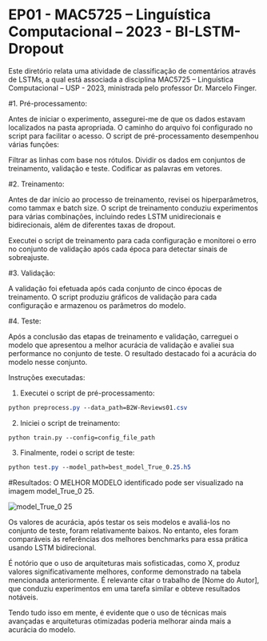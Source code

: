 # EP01 - MAC5725 – Linguística Computacional – 2023 - BI-LSTM-Dropout

Este diretório relata uma atividade de classificação de comentários através de LSTMs, a qual está associada a disciplina MAC5725 – Linguística Computacional – USP - 2023, ministrada pelo professor Dr. Marcelo Finger.

#1. Pré-processamento:

Antes de iniciar o experimento, assegurei-me de que os dados estavam localizados na pasta apropriada. O caminho do arquivo foi configurado no script para facilitar o acesso. O script de pré-processamento desempenhou várias funções:

Filtrar as linhas com base nos rótulos.
Dividir os dados em conjuntos de treinamento, validação e teste.
Codificar as palavras em vetores.

#2. Treinamento:

Antes de dar início ao processo de treinamento, revisei os hiperparâmetros, como tammax e batch size. O script de treinamento conduziu experimentos para várias combinações, incluindo redes LSTM unidirecionais e bidirecionais, além de diferentes taxas de dropout.

Executei o script de treinamento para cada configuração e monitorei o erro no conjunto de validação após cada época para detectar sinais de sobreajuste.

#3. Validação:

A validação foi efetuada após cada conjunto de cinco épocas de treinamento. O script produziu gráficos de validação para cada configuração e armazenou os parâmetros do modelo.

#4. Teste:

Após a conclusão das etapas de treinamento e validação, carreguei o modelo que apresentou a melhor acurácia de validação e avaliei sua performance no conjunto de teste. O resultado destacado foi a acurácia do modelo nesse conjunto.

Instruções executadas:

1. Executei o script de pré-processamento:
```css
python preprocess.py --data_path=B2W-Reviews01.csv
```
2. Iniciei o script de treinamento:
```arduino
python train.py --config=config_file_path
```
3. Finalmente, rodei o script de teste:
```css
python test.py --model_path=best_model_True_0.25.h5
```


#Resultados:
O MELHOR MODELO identificado pode ser visualizado na imagem model_True_0 25.

![model_True_0 25](https://github.com/Penteado89/BI-LSTM-Dropout/assets/80430113/d5a159d8-a54e-4030-a582-39c8485fb515)

Os valores de acurácia, após testar os seis modelos e avaliá-los no conjunto de teste, foram relativamente baixos. No entanto, eles foram comparáveis às referências dos melhores benchmarks para essa prática usando LSTM bidirecional.

É notório que o uso de arquiteturas mais sofisticadas, como X, produz valores significativamente melhores, conforme demonstrado na tabela mencionada anteriormente. É relevante citar o trabalho de [Nome do Autor], que conduziu experimentos em uma tarefa similar e obteve resultados notáveis.

Tendo tudo isso em mente, é evidente que o uso de técnicas mais avançadas e arquiteturas otimizadas poderia melhorar ainda mais a acurácia do modelo.
